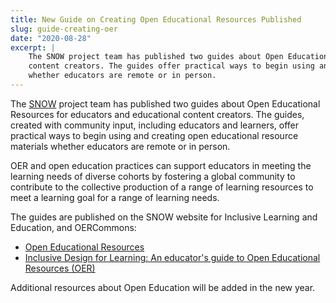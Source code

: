 ```yaml
---
title: New Guide on Creating Open Educational Resources Published
slug: guide-creating-oer
date: "2020-08-28"
excerpt: |
    The SNOW project team has published two guides about Open Educational Resources for educators and educational
    content creators. The guides offer practical ways to begin using and creating open educational resource materials
    whether educators are remote or in person.
---
```


The [SNOW](https://snow.idrc.ocadu.ca/) project team has published two guides about Open Educational Resources for
educators and educational content creators. The guides, created with community input, including educators and learners,
offer practical ways to begin using and creating open educational resource materials whether educators are remote or in
person.

OER and open education practices can support educators in meeting the learning needs of diverse cohorts by fostering a
global community to contribute to the collective production of a range of learning resources to meet a learning goal for
a range of learning needs.

The guides are published on the SNOW website for Inclusive Learning and Education, and OERCommons:

* [Open Educational Resources](https://snow.idrc.ocadu.ca/the-inclusive-classroom/open-educational-resources/)
* [Inclusive Design for Learning: An educator's guide to Open Educational Resources (OER)](https://www.oercommons.org/courseware/lesson/69462)

Additional resources about Open Education will be added in the new year.
